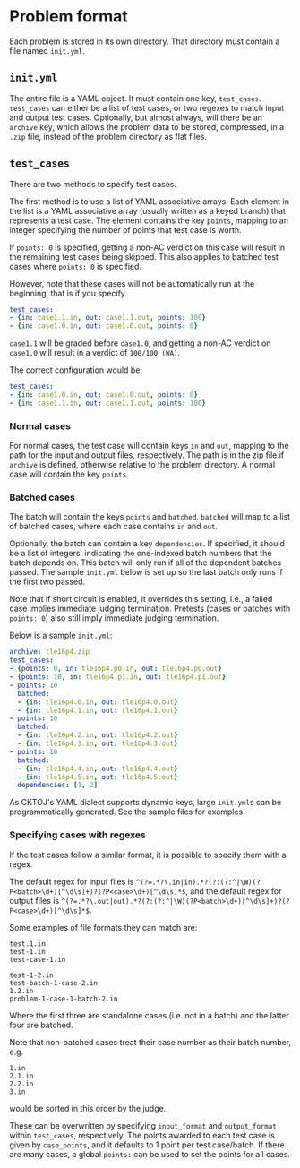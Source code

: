 # Problem format

Each problem is stored in its own directory. That directory must contain a file named `init.yml`.

## `init.yml`

The entire file is a YAML object.
It must contain one key, `test_cases`.
`test_cases` can either be a list of test cases, or two regexes to match input and output test cases.
Optionally, but almost always, will there be an `archive` key, which allows the problem data to be stored, compressed, in a `.zip` file, instead of the problem directory as flat files.

## `test_cases`

There are two methods to specify test cases.

The first method is to use a list of YAML associative arrays.
Each element in the list is a YAML associative array (usually written as a keyed branch) that represents a test case. The element contains the key `points`, mapping to an integer specifying the number of points that test case is worth.

If `points: 0` is specified, getting a non-AC verdict on this case will result in the remaining test cases being skipped.
This also applies to batched test cases where `points: 0` is specified.

However, note that these cases will not be automatically run at the beginning, that is if you specify

```yaml
test_cases:
- {in: case1.1.in, out: case1.1.out, points: 100}
- {in: case1.0.in, out: case1.0.out, points: 0}
```

`case1.1` will be graded before `case1.0`, and getting a non-AC verdict on `case1.0` will result in a verdict of `100/100 (WA)`.

The correct configuration would be:

```yaml
test_cases:
- {in: case1.0.in, out: case1.0.out, points: 0}
- {in: case1.1.in, out: case1.1.out, points: 100}
```

### Normal cases

For normal cases, the test case will contain keys `in` and `out`, mapping to the path for the input and output files, respectively. The path is in the zip file if `archive` is defined, otherwise relative to the problem directory. A normal case will contain the key `points`.

### Batched cases

The batch will contain the keys `points` and `batched`. `batched` will map to a list of batched cases, where each case contains `in` and `out`.

Optionally, the batch can contain a key `dependencies`. If specified, it should be a list of integers, indicating the one-indexed batch numbers that the batch depends on. This batch will only run if all of the dependent batches passed. The sample `init.yml` below is set up so the last batch only runs if the first two passed.

Note that if short circuit is enabled, it overrides this setting, i.e., a failed case implies immediate judging termination. Pretests (cases or batches with `points: 0`) also still imply immediate judging termination.

Below is a sample `init.yml`:

```yaml
archive: tle16p4.zip
test_cases:
- {points: 0, in: tle16p4.p0.in, out: tle16p4.p0.out}
- {points: 10, in: tle16p4.p1.in, out: tle16p4.p1.out}
- points: 10
  batched:
  - {in: tle16p4.0.in, out: tle16p4.0.out}
  - {in: tle16p4.1.in, out: tle16p4.1.out}
- points: 10
  batched:
  - {in: tle16p4.2.in, out: tle16p4.2.out}
  - {in: tle16p4.3.in, out: tle16p4.3.out}
- points: 10
  batched:
  - {in: tle16p4.4.in, out: tle16p4.4.out}
  - {in: tle16p4.5.in, out: tle16p4.5.out}
  dependencies: [1, 2]
```

As CKTOJ's YAML dialect supports dynamic keys, large `init.yml`s can be programmatically generated.
See the sample files for examples.

### Specifying cases with regexes

If the test cases follow a similar format, it is possible to specify them with a regex.

The default regex for input files is `^(?=.*?\.in|in).*?(?:(?:^|\W)(?P<batch>\d+)[^\d\s]+)?(?P<case>\d+)[^\d\s]*$`, and the default regex for output files is `^(?=.*?\.out|out).*?(?:(?:^|\W)(?P<batch>\d+)[^\d\s]+)?(?P<case>\d+)[^\d\s]*$`.

Some examples of file formats they can match are:

```
test.1.in
test-1.in
test-case-1.in

test-1-2.in
test-batch-1-case-2.in
1.2.in
problem-1-case-1-batch-2.in
```

Where the first three are standalone cases (i.e. not in a batch) and the latter
four are batched.

Note that non-batched cases treat their case number as their batch number, e.g.

```
1.in
2.1.in
2.2.in
3.in
```

would be sorted in this order by the judge.

These can be overwritten by specifying `input_format` and `output_format` within `test_cases`, respectively.
The points awarded to each test case is given by `case_points`, and it defaults to 1 point per test case/batch.
If there are many cases, a global `points:` can be used to set the points for all cases.
